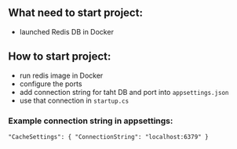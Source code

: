 ## What need to start project:
* launched Redis DB in Docker

## How to start project:
* run redis image in Docker
* configure the ports
* add connection string for taht DB and port into `appsettings.json`
* use that connection in `startup.cs`

### Example connection string in appsettings:
`"CacheSettings": {
    "ConnectionString": "localhost:6379"
}`
